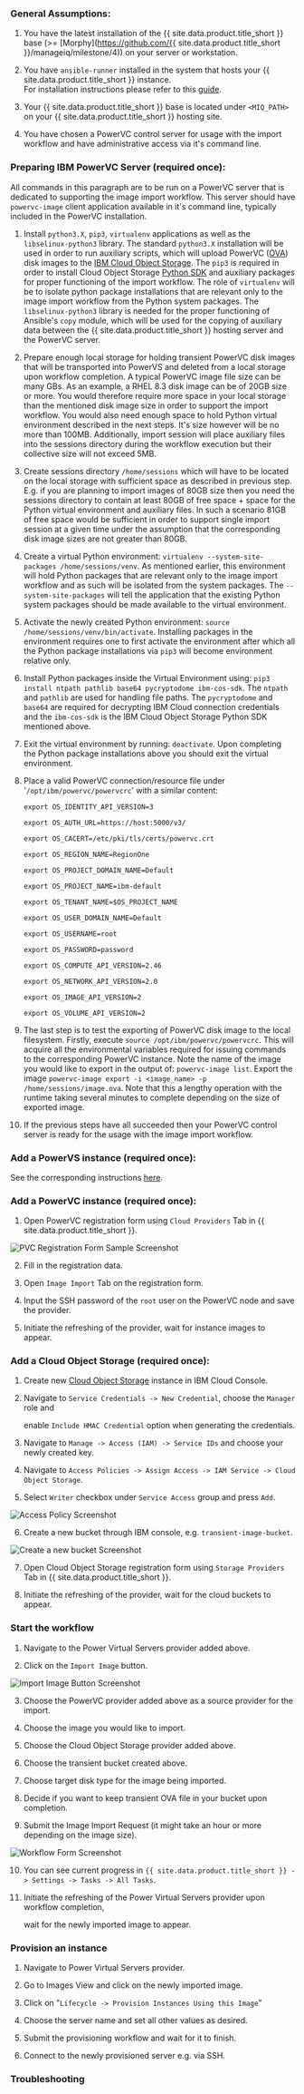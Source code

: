### General Assumptions:

1. You have the latest installation of the {{ site.data.product.title_short }} base (>= [Morphy](https://github.com/{{ site.data.product.title_short }}/manageiq/milestone/4)) on your server or workstation.




2. You have `ansible-runner` installed in the system that hosts your {{ site.data.product.title_short }} instance.  
For installation instructions please refer to this [guide](https://ansible-runner.readthedocs.io/en/stable/install.html). 


3. Your {{ site.data.product.title_short }} base is located under `<MIQ_PATH>` on your {{ site.data.product.title_short }} hosting site.
 

4. You have chosen a PowerVC control server for usage with the import workflow and have administrative access via it's command line.



### Preparing IBM PowerVC Server (required once):
All commands in this paragraph are to be run on a PowerVC server that is dedicated to supporting the image import workflow.
This server should have `powervc-image` client application available in it's command line, typically included in the PowerVC installation. 

1. Install `python3.X`, `pip3`, `virtualenv` applications as well as the `libselinux-python3` library.
The standard `python3.X` installation will be used in order to run auxiliary scripts, which will 
upload PowerVC ([OVA](https://en.wikipedia.org/wiki/Open_Virtualization_Format)) disk images to the [IBM Cloud Object Storage](https://www.ibm.com/cloud/object-storage). 
The `pip3` is required in order to install Cloud Object Storage [Python SDK](https://github.com/ibm/ibm-cos-sdk-python) and auxiliary packages for proper functioning of the import workflow.
The role of `virtualenv` will be to isolate python package installations that are relevant only to the image import workflow from the
Python system packages. The `libselinux-python3` library is needed for the proper functioning of Ansible's `copy` module, which will
be used for the copying of auxiliary data between the {{ site.data.product.title_short }} hosting server and the PowerVC server.
   


2. Prepare enough local storage for holding transient PowerVC disk images that will be transported into PowerVS
and deleted from a local storage upon workflow completion. A typical PowerVC image file size can be many GBs.
As an example, a RHEL 8.3 disk image can be of 20GB size or more. You would therefore require more space
in your local storage than the mentioned disk image size in order to support the import workflow. 
You would also need enough space to hold Python virtual environment described in the next steps.
It's size however will be no more than 100MB. Additionally, import session will place auxiliary files into the sessions directory
during the workflow execution but their collective size will not exceed 5MB.


3. Create sessions directory `/home/sessions` which will have to be located on the local storage with sufficient space 
as described in previous step. E.g. if you are planning to import images of 80GB size then you need
the sessions directory to contain at least 80GB of free space + space for the Python virtual environment and auxiliary files. 
In such a scenario 81GB of free space would be sufficient in order to support single import session at a given time under the
assumption that the corresponding disk image sizes are not greater than 80GB.
 

4. Create a virtual Python environment: `virtualenv --system-site-packages /home/sessions/venv`.
As mentioned earlier, this environment will hold Python packages that are relevant only to the image import workflow
and as such will be isolated from the system packages. The `--system-site-packages` will tell the application that the existing Python system packages should be made available
to the virtual environment. 


5. Activate the newly created Python environment:  `source /home/sessions/venv/bin/activate`.
Installing packages in the environment requires one to first activate the environment after which
all the Python package installations via `pip3` will become environment relative only.


6. Install Python packages inside the Virtual Environment using: `pip3 install ntpath pathlib base64 pycryptodome ibm-cos-sdk`.
The `ntpath` and `pathlib` are used for handling file paths. The `pycryptodome` and `base64` are required for
decrypting IBM Cloud connection credentials and the `ibm-cos-sdk` is the IBM Cloud Object Storage Python SDK mentioned above.


7. Exit the virtual environment by running: `deactivate`. Upon completing the Python package installations above you should exit the virtual environment.
 

8. Place a valid PowerVC connection/resource file under '`/opt/ibm/powervc/powervcrc`' with a similar content:
    
    `export OS_IDENTITY_API_VERSION=3`
    
    `export OS_AUTH_URL=https://host:5000/v3/`
    
    `export OS_CACERT=/etc/pki/tls/certs/powervc.crt`
    
    `export OS_REGION_NAME=RegionOne`
    
    `export OS_PROJECT_DOMAIN_NAME=Default`
    
    `export OS_PROJECT_NAME=ibm-default`
    
    `export OS_TENANT_NAME=$OS_PROJECT_NAME`
    
    `export OS_USER_DOMAIN_NAME=Default`
    
    `export OS_USERNAME=root`
    
    `export OS_PASSWORD=password`
    
    `export OS_COMPUTE_API_VERSION=2.46`
    
    `export OS_NETWORK_API_VERSION=2.0`
    
    `export OS_IMAGE_API_VERSION=2`
    
    `export OS_VOLUME_API_VERSION=2`


9. The last step is to test the exporting of PowerVC disk image to the local filesystem. Firstly, execute `source /opt/ibm/powervc/powervcrc`. This will acquire all the environmental variables
   required for issuing commands to the corresponding PowerVC instance. Note the name of the image you would like to export in the output of: `powervc-image list`. 
   Export the image `powervc-image export -i <image_name> -p /home/sessions/image.ova`. Note that this a lengthy operation with the runtime taking several minutes to complete depending on the size of exported image.  

  
10. If the previous steps have all succeeded then your PowerVC control server is ready for the
usage with the image import workflow.

### Add a PowerVS instance (required once):

See the corresponding instructions [here](https://www.manageiq.org/docs/reference/latest/managing_providers/index.html#ibm-power-systems-virtual-servers-providers). 


### Add a PowerVC instance (required once):

1.  Open PowerVC registration form using `Cloud Providers` Tab in {{ site.data.product.title_short }}.

![PVC Registration Form Sample Screenshot](../images/pvc.png)

2. Fill in the registration data.


3.  Open `Image Import` Tab on the registration form.


4.  Input the SSH password of the `root` user on the PowerVC node and save the provider.


5.  Initiate the refreshing of the provider, wait for instance images to appear.


### Add a Cloud Object Storage (required once):

1.  Create new [Cloud Object Storage](https://cloud.ibm.com/objectstorage/create) instance in IBM Cloud Console.


2.  Navigate to `Service Credentials -> New Credential`, choose the `Manager` role and 

    enable `Include HMAC Credential` option when generating the credentials.


3. Navigate to `Manage -> Access (IAM) -> Service IDs` and choose your newly created key. 


4. Navigate to `Access Policies -> Assign Access -> IAM Service -> Cloud Object Storage`.


5. Select `Writer` checkbox under `Service Access` group and press `Add`.

![Access Policy Screenshot](../images/cos_access.png)

6. Create a new bucket through IBM console, e.g. `transient-image-bucket`.


![Create a new bucket Screenshot](../images/cos_buckets.png)

7.  Open Cloud Object Storage registration form using `Storage Providers` Tab in {{ site.data.product.title_short }}.



8.  Initiate the refreshing of the provider, wait for the cloud buckets to appear.

### Start the workflow

1. Navigate to the Power Virtual Servers provider added above.


2. Click on the `Import Image` button.

![Import Image Button Screenshot](../images/import_button.png)


3. Choose the PowerVC provider added above as a source provider for the import.


4. Choose the image you would like to import.


5. Choose the Cloud Object Storage provider added above.


6. Choose the transient bucket created above.


7. Choose target disk type for the image being imported.


8. Decide if you want to keep transient OVA file in your bucket upon completion.


9. Submit the Image Import Request (it might take an hour or more depending on the image size).

![Workflow Form Screenshot](../images/workflow.png)


10. You can see current progress in `{{ site.data.product.title_short }} -> Settings -> Tasks -> All Tasks`.


11.  Initiate the refreshing of the Power Virtual Servers provider upon workflow completion, 
     
     wait for the newly imported image to appear.


### Provision an instance

1. Navigate to Power Virtual Servers provider.


2. Go to Images View and click on the newly imported image.


3. Click on "`Lifecycle -> Provision Instances Using this Image`"


4. Choose the server name and set all other values as desired. 


5. Submit the provisioning workflow and wait for it to finish.


6. Connect to the newly provisioned server e.g. via SSH.


### Troubleshooting